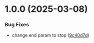 # 1.0.0 (2025-03-08)


### Bug Fixes

* change end param to stop ([9c40d7d](https://github.com/kamdz/incrementator/commit/9c40d7da5497a02b22f8f1ec8ef52ee6899bbe29))
